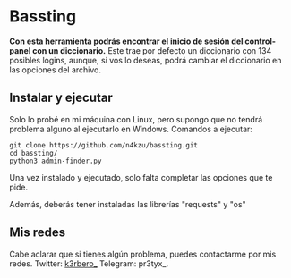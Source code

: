 # Bassting
**Con esta herramienta podrás encontrar el inicio de sesión del control-panel con un diccionario.**
Este trae por defecto un diccionario con 134 posibles logins, aunque, si vos lo deseas, podrá cambiar el diccionario en las opciones del archivo.

## Instalar y ejecutar
Solo lo probé en mi máquina con Linux, pero supongo que no tendrá problema alguno al ejecutarlo en Windows.
Comandos a ejecutar:
```
git clone https://github.com/n4kzu/bassting.git
cd bassting/
python3 admin-finder.py
```
Una vez instalado y ejecutado, solo falta completar las opciones que te pide.

Además, deberás tener instaladas las librerías "requests" y "os"

## Mis redes
Cabe aclarar que si tienes algún problema, puedes contactarme por mis redes.
Twitter: [k3rbero_](https://twitter.com/k3rbero_) 
Telegram: pr3tyx_.
